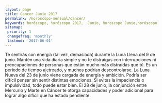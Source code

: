 ```yaml
---
layout: page
title: Cancer Junio 2017 
permalink: /horoscopo-mensual/cancer/
keywords: horóscopo, horóscopo 2017,  Junio, horoscopo Junio,horóscopo esperanza gracia, horoscop, horóscopos gratis, horoscopo cancer, horoscopo cancer 2017, Tarot, Astrologia, Zodíaco, cancer, horoscopo gratis, horoscopo del mes 
sitemap:
 priority: 1
 changefreq: 'monthly'
 lastmod: '2017-06-01'
---
```


 Te sentirás con energía (tal vez, demasiada) durante la Luna Llena del 9 de junio. Mantén una vida diaria simple y no te distraigas con interrupciones ni preocupaciones de personas que están mucho más distraídas que tú. Es un periodo de tiempo ajetreado, y muchos podrían descontrolarse. La Luna Nueva del 23 de junio viene cargada de energía y ambición. Podría ser difícil pensar sin sentir distintas emociones. Si evitas la impaciencia o impulsividad, todo puede estar bien. El 28 de junio, la conjunción entre Mercurio y Marte en Cáncer te otorga capacidades y poder adicional para lograr algo difícil que ha estado pendiente.
